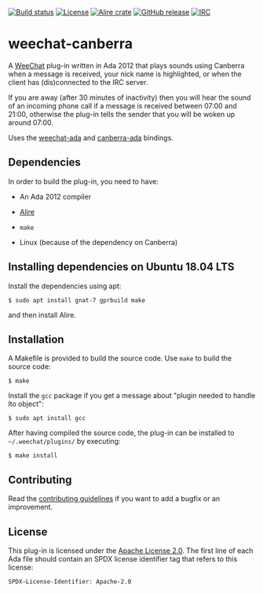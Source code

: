 [![Build status](https://github.com/onox/weechat-canberra/actions/workflows/build.yaml/badge.svg)](https://github.com/onox/weechat-canberra/actions/workflows/build.yaml)
[![License](https://img.shields.io/github/license/onox/weechat-canberra.svg?color=blue)](https://github.com/onox/weechat-canberra/blob/master/LICENSE)
[![Alire crate](https://img.shields.io/endpoint?url=https://alire.ada.dev/badges/weechat_canberra.json)](https://alire.ada.dev/crates/weechat_canberra.html)
[![GitHub release](https://img.shields.io/github/release/onox/weechat-canberra.svg)](https://github.com/onox/weechat-canberra/releases/latest)
[![IRC](https://img.shields.io/badge/IRC-%23ada%20on%20libera.chat-orange.svg)](https://libera.chat)

# weechat-canberra

A [WeeChat][url-weechat] plug-in written in Ada 2012 that plays sounds
using Canberra when a message is received, your nick name is highlighted,
or when the client has (dis)connected to the IRC server.

If you are away (after 30 minutes of inactivity) then you will hear
the sound of an incoming phone call if a message is received between
07:00 and 21:00, otherwise the plug-in tells the sender that you will
be woken up around 07:00.

Uses the [weechat-ada][url-weechat-ada] and [canberra-ada][url-canberra-ada]
bindings.

## Dependencies

In order to build the plug-in, you need to have:

 * An Ada 2012 compiler

 * [Alire][url-alire]

 * `make`

 * Linux (because of the dependency on Canberra)

## Installing dependencies on Ubuntu 18.04 LTS

Install the dependencies using apt:

```
$ sudo apt install gnat-7 gprbuild make
```

and then install Alire.

## Installation

A Makefile is provided to build the source code. Use `make` to build
the source code:

```
$ make
```

Install the `gcc` package if you get a message about
"plugin needed to handle lto object":

```
$ sudo apt install gcc
```

After having compiled the source code,
the plug-in can be installed to `~/.weechat/plugins/` by executing:

```
$ make install
```

## Contributing

Read the [contributing guidelines][url-contributing] if you want to add
a bugfix or an improvement.

## License

This plug-in is licensed under the [Apache License 2.0][url-apache].
The first line of each Ada file should contain an SPDX license identifier tag that
refers to this license:

    SPDX-License-Identifier: Apache-2.0

  [url-alire]: https://alire.ada.dev/
  [url-apache]: https://opensource.org/licenses/Apache-2.0
  [url-contributing]: /CONTRIBUTING.md
  [url-weechat]: https://weechat.org/
  [url-weechat-ada]: https://github.com/onox/weechat-ada
  [url-canberra-ada]: https://github.com/onox/canberra-ada

